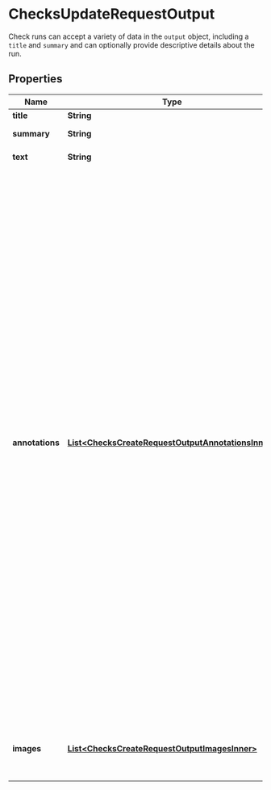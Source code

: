 

# ChecksUpdateRequestOutput

Check runs can accept a variety of data in the `output` object, including a `title` and `summary` and can optionally provide descriptive details about the run.

## Properties

| Name | Type | Description | Notes |
|------------ | ------------- | ------------- | -------------|
|**title** | **String** | **Required**. |  [optional] |
|**summary** | **String** | Can contain Markdown. |  |
|**text** | **String** | Can contain Markdown. |  [optional] |
|**annotations** | [**List&lt;ChecksCreateRequestOutputAnnotationsInner&gt;**](ChecksCreateRequestOutputAnnotationsInner.md) | Adds information from your analysis to specific lines of code. Annotations are visible in GitHub&#39;s pull request UI. Annotations are visible in GitHub&#39;s pull request UI. The Checks API limits the number of annotations to a maximum of 50 per API request. To create more than 50 annotations, you have to make multiple requests to the [Update a check run](https://docs.github.com/rest/reference/checks#update-a-check-run) endpoint. Each time you update the check run, annotations are appended to the list of annotations that already exist for the check run. GitHub Actions are limited to 10 warning annotations and 10 error annotations per step. For details about annotations in the UI, see \&quot;[About status checks](https://docs.github.com/articles/about-status-checks#checks)\&quot;. |  [optional] |
|**images** | [**List&lt;ChecksCreateRequestOutputImagesInner&gt;**](ChecksCreateRequestOutputImagesInner.md) | Adds images to the output displayed in the GitHub pull request UI. |  [optional] |



